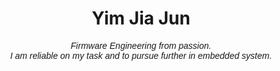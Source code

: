 <div align="center">
  <h1> Yim Jia Jun </h1>
  <div style="font-family: Arial, sans-serif;">
    <p><em>Firmware Engineering from passion.<br>I am reliable on my task and to pursue further in embedded system.</em></p>
  </div>
</div>
